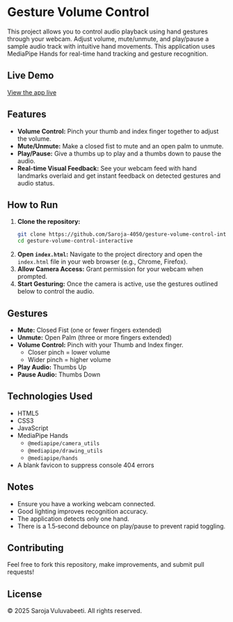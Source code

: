 # Gesture Volume Control

This project allows you to control audio playback using hand gestures through your webcam. Adjust volume, mute/unmute, and play/pause a sample audio track with intuitive hand movements. This application uses MediaPipe Hands for real-time hand tracking and gesture recognition.

## Live Demo

[View the app live](https://saroja-4050.github.io/gesture-volume-control-interactive/)

## Features

- **Volume Control:** Pinch your thumb and index finger together to adjust the volume.  
- **Mute/Unmute:** Make a closed fist to mute and an open palm to unmute.  
- **Play/Pause:** Give a thumbs up to play and a thumbs down to pause the audio.  
- **Real-time Visual Feedback:** See your webcam feed with hand landmarks overlaid and get instant feedback on detected gestures and audio status.  

## How to Run

1. **Clone the repository:**
    ```bash
    git clone https://github.com/Saroja-4050/gesture-volume-control-interactive.git
    cd gesture-volume-control-interactive
    ```
2. **Open `index.html`:** Navigate to the project directory and open the `index.html` file in your web browser (e.g., Chrome, Firefox).  
3. **Allow Camera Access:** Grant permission for your webcam when prompted.  
4. **Start Gesturing:** Once the camera is active, use the gestures outlined below to control the audio.  

## Gestures

- **Mute:** Closed Fist (one or fewer fingers extended)  
- **Unmute:** Open Palm (three or more fingers extended)  
- **Volume Control:** Pinch with your Thumb and Index finger.  
  - Closer pinch = lower volume  
  - Wider pinch = higher volume  
- **Play Audio:** Thumbs Up  
- **Pause Audio:** Thumbs Down  

## Technologies Used

- HTML5  
- CSS3  
- JavaScript  
- MediaPipe Hands  
  - `@mediapipe/camera_utils`  
  - `@mediapipe/drawing_utils`  
  - `@mediapipe/hands`  
- A blank favicon to suppress console 404 errors  

## Notes

- Ensure you have a working webcam connected.  
- Good lighting improves recognition accuracy.  
- The application detects only one hand.  
- There is a 1.5‑second debounce on play/pause to prevent rapid toggling.  

## Contributing

Feel free to fork this repository, make improvements, and submit pull requests!

## License

© 2025 Saroja Vuluvabeeti. All rights reserved.
